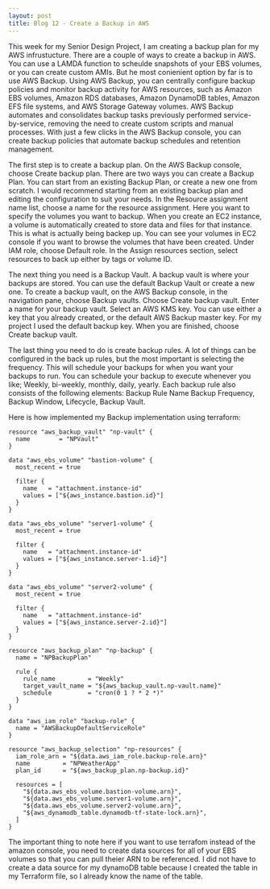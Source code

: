 ```yaml
---
layout: post
title: Blog 12 - Create a Backup in AWS
---
```


This week for my Senior Design Project, I am creating a backup plan for my AWS infrustucture. There are a couple of ways to create a backup in AWS. You can use a LAMDA function to scheulde snapshots of your EBS volumes, or you can create custom AMIs. But he most conienient option by far is to use AWS Backup. Using AWS Backup, you can centrally configure backup policies and monitor backup activity for AWS resources, such as Amazon EBS volumes, Amazon RDS databases, Amazon DynamoDB tables, Amazon EFS file systems, and AWS Storage Gateway volumes. AWS Backup automates and consolidates backup tasks previously performed service-by-service, removing the need to create custom scripts and manual processes. With just a few clicks in the AWS Backup console, you can create backup policies that automate backup schedules and retention management. 

The first step is to create a backup plan. On the AWS Backup console, choose Create backup plan. There are two ways you can create a Backup Plan. You can start from an existing Backup Plan, or create a new one from scratch. I would recommend starting from an existing backup plan and editing the configuration to suit your needs. In the Resource assignment name list, choose a name for the resource assignment. Here you want to specify the volumes you want to backup. When you create an EC2 instance, a volume is automatically created to store data and files for that instance. This is what is actually being backep up. You can see your volumes in EC2 console if you want to browse the volumes that have been created. Under IAM role, choose Default role. In the Assign resources section, select resources to back up either by tags or volume ID.

The next thing you need is a Backup Vault. A backup vault is where your backups are stored. You can use the default Backup Vault or create a new one. To create a backup vault, on the AWS Backup console, in the navigation pane, choose Backup vaults. Choose Create backup vault. Enter a name for your backup vault. Select an AWS KMS key. You can use either a key that you already created, or the default AWS Backup master key. For my project I used the default backup key. When you are finished, choose Create backup vault.

The last thing you need to do is create backup rules. A lot of things can be configured in the back up rules, but the most important is selecting the frequency. This will schedule your backups for when you want your backups to run. You can schedule your backup to execute whenever you like; Weekly, bi-weekly, monthly, daily, yearly. Each backup rule also consists of the following elements: Backup Rule Name Backup Frequency, Backup Window, Lifecycle, Backup Vault.

Here is how implemented my Backup implementation using terraform:

    resource "aws_backup_vault" "np-vault" {
      name        = "NPVault"
    }

    data "aws_ebs_volume" "bastion-volume" {
      most_recent = true

      filter {
        name   = "attachment.instance-id"
        values = ["${aws_instance.bastion.id}"]
      }
    }

    data "aws_ebs_volume" "server1-volume" {
      most_recent = true

      filter {
        name   = "attachment.instance-id"
        values = ["${aws_instance.server-1.id}"]
      }
    }

    data "aws_ebs_volume" "server2-volume" {
      most_recent = true

      filter {
        name   = "attachment.instance-id"
        values = ["${aws_instance.server-2.id}"]
      }
    }

    resource "aws_backup_plan" "np-backup" {
      name = "NPBackupPlan"

      rule {
        rule_name         = "Weekly"
        target_vault_name = "${aws_backup_vault.np-vault.name}"
        schedule          = "cron(0 1 ? * 2 *)"
      }
    }

    data "aws_iam_role" "backup-role" {
      name = "AWSBackupDefaultServiceRole"
    }

    resource "aws_backup_selection" "np-resources" {
      iam_role_arn = "${data.aws_iam_role.backup-role.arn}"
      name         = "NPWeatherApp"
      plan_id      = "${aws_backup_plan.np-backup.id}"

      resources = [
        "${data.aws_ebs_volume.bastion-volume.arn}",
        "${data.aws_ebs_volume.server1-volume.arn}",
        "${data.aws_ebs_volume.server2-volume.arn}",
        "${aws_dynamodb_table.dynamodb-tf-state-lock.arn}",
      ]
    }
    
The important thing to note here if you want to use terrafom instead of the amazon console, you need to create data sources for all of your EBS volumes so that you can pull theier ARN to be referenced. I did not have to create a data source for my dynamoDB table because I created the table in my Terraform file, so I already know the name of the table. 
